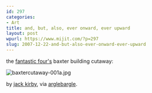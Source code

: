 ```yaml
---
id: 297
categories:
- Art
title: and, but, also, ever onward, ever upward
layout: post
wpurl: https://www.mijit.com/?p=297
slug: 2007-12-22-and-but-also-ever-onward-ever-upward
---
```

the <a href="https://en.wikipedia.org/wiki/Fantastic_Four">fantastic four's</a> baxter building cutaway:

<img src='{{ "/" | relative_url }}images/2007/12/baxtercutaway-001a.jpg' alt='baxtercutaway-001a.jpg' />

by <a href="https://en.wikipedia.org/wiki/Jack_Kirby">jack kirby</a>, via <a href="https://arglebarglin.blogspot.com/2007/12/inside-baxter-building.html">arglebargle</a>.
